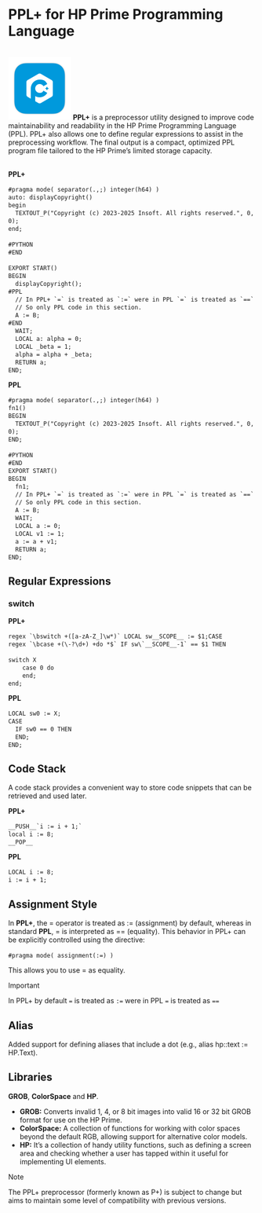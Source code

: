 # PPL+ for HP Prime Programming Language

<br />
<img src="https://raw.githubusercontent.com/Insoft-UK/PrimeSDK/main/assets/PPL+.png" style="width: 128px" />
<b>PPL+</b> is a preprocessor utility designed to improve code maintainability and readability in the HP Prime Programming Language (PPL). PPL+ also allows one to define regular expressions to assist in the preprocessing workflow. The final output is a compact, optimized PPL program file tailored to the HP Prime’s limited storage capacity.
<br/><br/>

**PPL+**

```
#pragma mode( separator(.,;) integer(h64) )
auto: displayCopyright()
begin
  TEXTOUT_P("Copyright (c) 2023-2025 Insoft. All rights reserved.", 0, 0);
end;

#PYTHON
#END

EXPORT START()
BEGIN
  displayCopyright();
#PPL
  // In PPL+ `=` is treated as `:=` were in PPL `=` is treated as `==`
  // So only PPL code in this section.
  A := B;
#END
  WAIT;
  LOCAL a: alpha = 0;
  LOCAL _beta = 1;
  alpha = alpha + _beta;
  RETURN a;
END;
```


**PPL**

```
#pragma mode( separator(.,;) integer(h64) )
fn1()
BEGIN
  TEXTOUT_P("Copyright (c) 2023-2025 Insoft. All rights reserved.", 0, 0);
END;

#PYTHON
#END
EXPORT START()
BEGIN
  fn1;
  // In PPL+ `=` is treated as `:=` were in PPL `=` is treated as `==`
  // So only PPL code in this section.
  A := B;
  WAIT;
  LOCAL a := 0;
  LOCAL v1 := 1;
  a := a + v1;
  RETURN a;
END;
```

## Regular Expressions

### switch


**PPL+**
```
regex `\bswitch +([a-zA-Z_]\w*)` LOCAL sw__SCOPE__ := $1;CASE
regex `\bcase +(\-?\d+) +do *$` IF sw\`__SCOPE__-1` == $1 THEN

switch X
    case 0 do
    end;
end;
```

**PPL**
```
LOCAL sw0 := X;
CASE
  IF sw0 == 0 THEN
  END;
END;
```

## Code Stack

A code stack provides a convenient way to store code snippets that can be retrieved and used later.

**PPL+**
```
__PUSH__`i := i + 1;`
local i := 8;
__POP__
```
**PPL**
```
LOCAL i := 8;
i := i + 1;
```

## Assignment Style

In <b>PPL+</b>, the = operator is treated as := (assignment) by default, whereas in standard <b>PPL</b>, = is interpreted as == (equality). This behavior in PPL+ can be explicitly controlled using the directive:

```#pragma mode( assignment(:=) )```

This allows you to use = as equality.

>[!IMPORTANT]
In PPL+ by default `=` is treated as `:=` were in PPL `=` is treated as `==`

## Alias
Added support for defining aliases that include a dot (e.g., alias hp::text := HP.Text).

## Libraries
**GROB**, **ColorSpace** and **HP**.
- **GROB:** Converts invalid 1, 4, or 8 bit images into valid 16 or 32 bit GROB format for use on the HP Prime.
- **ColorSpace:** A collection of functions for working with color spaces beyond the default RGB, allowing support for alternative color models.
- **HP:** It’s a collection of handy utility functions, such as defining a screen area and checking whether a user has tapped within it useful for implementing UI elements.

>[!NOTE]
The PPL+ preprocessor (formerly known as P+) is subject to change but aims to maintain some level of compatibility with previous versions.
